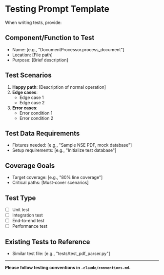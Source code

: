 # Testing Prompt Template

When writing tests, provide:

## Component/Function to Test
- Name: [e.g., "DocumentProcessor.process_document"]
- Location: [File path]
- Purpose: [Brief description]

## Test Scenarios
1. **Happy path**: [Description of normal operation]
2. **Edge cases**: 
   - Edge case 1
   - Edge case 2
3. **Error cases**:
   - Error condition 1
   - Error condition 2

## Test Data Requirements
- Fixtures needed: [e.g., "Sample NSE PDF, mock database"]
- Setup requirements: [e.g., "Initialize test database"]

## Coverage Goals
- Target coverage: [e.g., "80% line coverage"]
- Critical paths: [Must-cover scenarios]

## Test Type
- [ ] Unit test
- [ ] Integration test
- [ ] End-to-end test
- [ ] Performance test

## Existing Tests to Reference
- Similar test file: [e.g., "tests/test_pdf_parser.py"]

---

**Please follow testing conventions in `.claude/conventions.md`.**